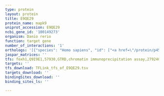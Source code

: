 ```yaml
---
type: protein
layout: protein
title: E9QE29
protein_name: mapk9
uniprot_accession: E9QE29
ncbi_gene_id: '100149273'
organism: Danio rerio
function: target gene
number_of_interactions: '1'
orthologs: '[{"species": "Homo sapiens", "id": ["<a href=\"/protein/p45984\">P45984</a>"]}, {"species": "Mus musculus", "id": ["<a href=\"/protein/q9wtu6\">Q9WTU6</a>"]}, {"species": "Rattus norvegicus", "id": ["<a href=\"/protein/d4a5v8\">D4A5V8</a>"]}, {"species": "Saccharomyces cerevisiae", "id": ["<a href=\"/protein/p41808\">P41808</a>"]}]'
jaspar_matrices: ''
tfs: foxh1,Q9I9E1,57930,GTRD,chromatin immunoprecipitation assay,27924024%5Buid%5D,No
targets: ''
tfs_download: TFLink_tfs_of_E9QE29.tsv
targets_download: ''
bindingSites_download: ''
binding_sites_ls: ''

---
```

